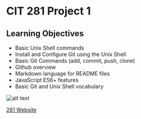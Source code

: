 # CIT 281 Project 1

## Learning Objectives

- Basic Unix Shell commands
- Install and Configure Git using the Unix Shell
- Basic Git Commands (add, commit, push, clone)
- Github overview
- Markdown language for README files
- JavaScript ES6+ features
- Basic Git and Unix Shell vocabulary

![alt text](https://github.com/UO-CIT/project-1-nicolekiley/blob/master/octocatGithub.png "Title")

[281 Website](https://pages.uoregon.edu/nkiley/281/ "281 Website")
